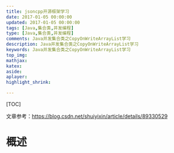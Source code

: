 ```yaml
---
title: jsoncpp开源框架学习
date: 2017-01-05 00:00:00
updated: 2017-01-05 00:00:00
tags: [Java,集合类,并发编程]
type: [Java,集合类,并发编程]
comments: Java并发集合类之CopyOnWriteArrayList学习
description: Java并发集合类之CopyOnWriteArrayList学习
keywords: Java并发集合类之CopyOnWriteArrayList学习
top_img:
mathjax:
katex:
aside:
aplayer:
highlight_shrink:

---
```


[TOC]

文章参考：https://blog.csdn.net/shuiyixin/article/details/89330529

# 概述
